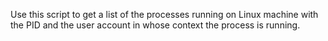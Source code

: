 Use this script to get a list of the processes running on Linux machine with the PID and the user account in whose context the process is running.